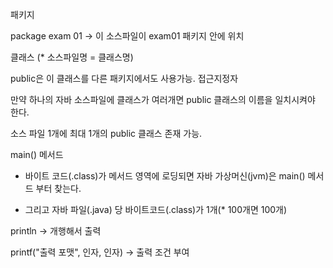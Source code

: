 패키지

package exam 01  -> 이 소스파일이 exam01 패키지 안에 위치



클래스 (* 소스파일명 = 클래스명)

public은 이 클래스를 다른 패키지에서도 사용가능. 접근지정자

만약 하나의 자바 소스파일에 클래스가 여러개면 public 클래스의 이름을 일치시켜야 한다.

소스 파일 1개에 최대 1개의 public 클래스 존재 가능.



main() 메서드

- 바이트 코드(.class)가 메서드 영역에 로딩되면 자바 가상머신(jvm)은 main() 메서드 부터 찾는다.

- 그리고 자바 파일(.java) 당 바이트코드(.class)가 1개(* 100개면 100개)



println -> 개행해서 출력

printf("출력 포맷", 인자, 인자)    -> 출력 조건 부여